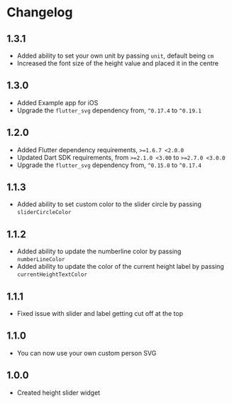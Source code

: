 # Changelog

## 1.3.1
 * Added ability to set your own unit by passing `unit`, default being `cm`
 * Increased the font size of the height value and placed it in the centre

## 1.3.0
 * Added Example app for iOS
 * Upgrade the `flutter_svg` dependency from, `^0.17.4` to `^0.19.1`

## 1.2.0

  * Added Flutter dependency requirements, `>=1.6.7 <2.0.0`
  * Updated Dart SDK requirements, from `>=2.1.0 <3.00` to `>=2.7.0 <3.0.0`
  * Upgrade the `flutter_svg` dependency from, `^0.15.0` to `^0.17.4`

## 1.1.3

  * Added ability to set custom color to the slider circle by passing `sliderCircleColor`

## 1.1.2

  * Added ability to update the numberline color by passing `numberLineColor`
  * Added ability to update the color of the current height label by passing `currentHeightTextColor`

## 1.1.1

  * Fixed issue with slider and label getting cut off at the top

## 1.1.0

  * You can now use your own custom person SVG

## 1.0.0

  * Created height slider widget
